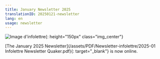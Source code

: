 ```yaml
---
title: January Newsletter 2025
translationID: 20250121-newsletter
lang: en
usage: newsletter
---
```

![Image d'infolettre](/assets/images/email-icon.avif){: height="150px" class="img_center"}

[The January 2025 Newsletter](/assets/PDF/Newsletter-infolettre/2025-01 Infolettre Newsletter Quaker.pdf){: target="_blank"} is now online.

